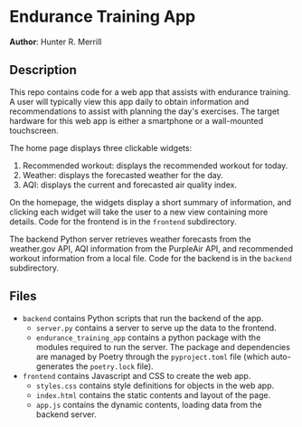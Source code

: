 # Endurance Training App

**Author**: Hunter R. Merrill

## Description
This repo contains code for a web app that assists with endurance training. A user will typically view this app daily to obtain information and recommendations to assist with planning the day's exercises. The target hardware for this web app is either a smartphone or a wall-mounted touchscreen.

The home page displays three clickable widgets:
1. Recommended workout: displays the recommended workout for today.
2. Weather: displays the forecasted weather for the day.
3. AQI: displays the current and forecasted air quality index.

On the homepage, the widgets display a short summary of information, and clicking each widget will take the user to a new view containing more details. Code for the frontend is in the `frontend` subdirectory.

The backend Python server retrieves weather forecasts from the weather.gov API, AQI information from the PurpleAir API, and recommended workout information from a local file. Code for the backend is in the `backend` subdirectory.

## Files
* `backend` contains Python scripts that run the backend of the app.
  - `server.py` contains a server to serve up the data to the frontend.
  - `endurance_training_app` contains a python package with the modules required to run the server. The package and dependencies are managed by Poetry through the `pyproject.toml` file (which auto-generates the `poetry.lock` file).
* `frontend` contains Javascript and CSS to create the web app.
  - `styles.css` contains style definitions for objects in the web app.
  - `index.html` contains the static contents and layout of the page.
  - `app.js` contains the dynamic contents, loading data from the backend server.